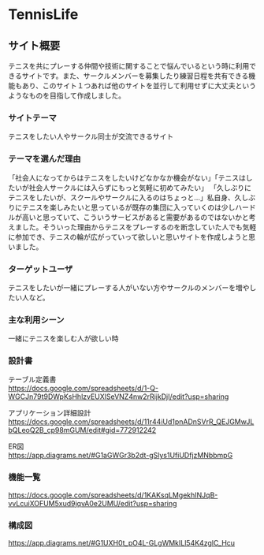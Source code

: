 # TennisLife

## サイト概要
テニスを共にプレーする仲間や技術に関することで悩んでいるという時に利用できるサイトです。また、サークルメンバーを募集したり練習日程を共有できる機能もあり、このサイト１つあれば他のサイトを並行して利用せずに大丈夫というようなものを目指して作成しました。

### サイトテーマ
テニスをしたい人やサークル同士が交流できるサイト

### テーマを選んだ理由
「社会人になってからはテニスをしたいけどなかなか機会がない」「テニスはしたいが社会人サークルには入らずにもっと気軽に初めてみたい」 「久しぶりにテニスをしたいが、スクールやサークルに入るのはちょっと…」私自身、久しぶりにテニスを楽しみたいと思っているが既存の集団に入っていくのは少しハードルが高いと思っていて、こういうサービスがあると需要があるのではないかと考えました。そういった理由からテニスをプレーするのを断念していた人でも気軽に参加でき、テニスの輪が広がっていって欲しいと思いサイトを作成しようと思いました。

### ターゲットユーザ
テニスをしたいが一緒にプレーする人がいない方やサークルのメンバーを増やしたい人など。

### 主な利用シーン
一緒にテニスを楽しむ人が欲しい時

### 設計書

 テーブル定義書<br>
 <https://docs.google.com/spreadsheets/d/1-Q-WGCJn79t9DWpKsHhlzvEUXlSeVNZ4nw2rRijkDjI/edit?usp=sharing>

 アプリケーション詳細設計<br><https://docs.google.com/spreadsheets/d/11r44iUd1pnADnSVrR_QEJGMwJLbQLeoQ2B_cp98mGUM/edit#gid=772912242>

 ER図<br>
 <https://app.diagrams.net/#G1aGWGr3b2dt-gSlys1UfiUDfjzMNbbmpG>

### 機能一覧
<https://docs.google.com/spreadsheets/d/1KAKsqLMgekhINJqB-vvLcuiXOFUM5xud9jqvA0e2UMU/edit?usp=sharing>

### 構成図
<https://app.diagrams.net/#G1UXH0t_pO4L-GLgWMkILl54K4zglC_Hcu>
